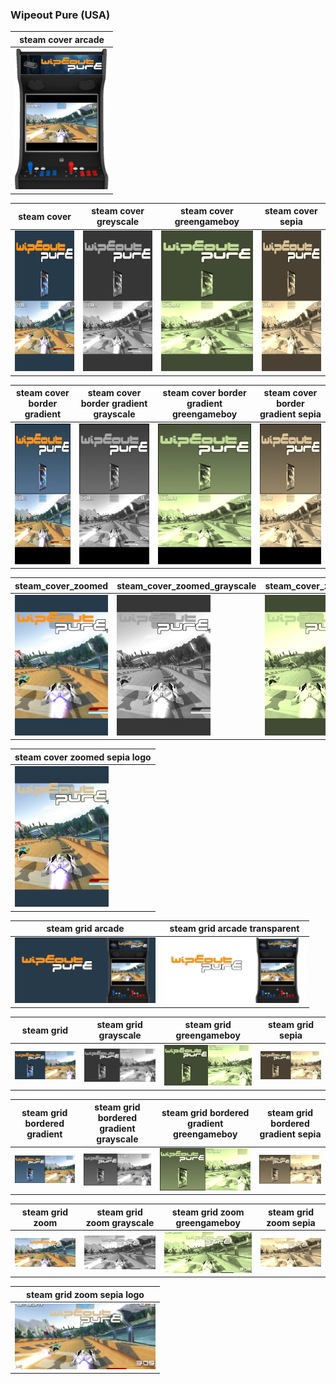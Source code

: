### Wipeout Pure (USA)

| steam cover arcade |
|-------|
|<IMG src="steam_cover_arcade/Wipeout Pure (USA).png" width="150" height="225" />|

| steam cover | steam cover greyscale | steam cover greengameboy | steam cover sepia |
|-------|-------|-------|-------|
|<IMG src="steam_cover/Wipeout Pure (USA).png" width="150" height="225" />|<IMG src="steam_cover_greyscale/Wipeout Pure (USA).png" width="150" height="225" />|<IMG src="steam_cover_greengameboy/Wipeout Pure (USA).png" width="150" height="225" />|<IMG src="steam_cover_sepia/Wipeout Pure (USA).png" width="150" height="225" />|

| steam cover border gradient | steam cover border gradient grayscale | steam cover border gradient greengameboy | steam cover border gradient sepia |
|-------|-------|-------|-------|
|<IMG src="steam_cover_border_gradient/Wipeout Pure (USA).png" width="150" height="225" />|<IMG src="steam_cover_border_gradient_grayscale/Wipeout Pure (USA).png" width="150" height="225" />|<IMG src="steam_cover_border_gradient_greengameboy/Wipeout Pure (USA).png" width="150" height="225" />|<IMG src="steam_cover_border_gradient_sepia/Wipeout Pure (USA).png" width="150" height="225" />|

| steam_cover_zoomed | steam_cover_zoomed_grayscale | steam_cover_zoomed_greengameboy | steam_cover_zoomed_sepia |
|-------|-------|-------|-------|
|<IMG src="steam_cover_zoomed/Wipeout Pure (USA).png" width="150" height="225" />|<IMG src="steam_cover_zoomed_grayscale/Wipeout Pure (USA).png" width="150" height="225" />|<IMG src="steam_cover_zoomed_greengameboy/Wipeout Pure (USA).png" width="150" height="225" />|<IMG src="steam_cover_zoomed_sepia/Wipeout Pure (USA).png" width="150" height="225" />|

| steam cover zoomed sepia logo | 
|-------|
|<IMG src="steam_cover_zoomed_sepia_logo/Wipeout Pure (USA).png" width="150" height="225" />|

| steam grid arcade | steam grid arcade transparent |
|-------|-------|
|<IMG src="steam_grid_arcade/Wipeout Pure (USA).png" width="225"/>|<IMG src="steam_grid_arcade_transparent/Wipeout Pure (USA).png" width="225"/>|

| steam grid | steam grid grayscale | steam grid greengameboy | steam grid sepia |
|-------|-------|-------|-------|
|<IMG src="steam_grid/Wipeout Pure (USA).png" width="225"/>|<IMG src="steam_grid_grayscale/Wipeout Pure (USA).png" width="225"/>|<IMG src="steam_grid_greengameboy/Wipeout Pure (USA).png" width="225"/>|<IMG src="steam_grid_sepia/Wipeout Pure (USA).png" width="225"/>|

| steam grid bordered gradient | steam grid bordered gradient grayscale | steam grid bordered gradient greengameboy | steam grid bordered gradient sepia |
|-------|-------|-------|-------|
|<IMG src="steam_grid_bordered_gradient/Wipeout Pure (USA).png" width="225"/>|<IMG src="steam_grid_bordered_gradient_grayscale/Wipeout Pure (USA).png" width="225"/>|<IMG src="steam_grid_bordered_gradient_greengameboy/Wipeout Pure (USA).png" width="225"/>|<IMG src="steam_grid_bordered_gradient_sepia/Wipeout Pure (USA).png" width="225"/>|

| steam grid zoom | steam grid zoom grayscale | steam grid zoom greengameboy | steam grid zoom sepia |
|-------|-------|-------|-------|
|<IMG src="steam_grid_zoom/Wipeout Pure (USA).png" width="225"/>|<IMG src="steam_grid_zoom_grayscale/Wipeout Pure (USA).png" width="225"/>|<IMG src="steam_grid_zoom_greengameboy/Wipeout Pure (USA).png" width="225"/>|<IMG src="steam_grid_zoom_sepia/Wipeout Pure (USA).png" width="225"/>|

| steam grid zoom sepia logo |
|-------|
|<IMG src="steam_grid_zoom_sepia_logo/Wipeout Pure (USA).png" width="225"/>|
